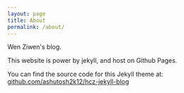 ```yaml
---
layout: page
title: About
permalink: /about/
---
```


Wen Ziwen's blog.

This website is power by jekyll, and host on Github Pages. 

You can find the source code for this Jekyll theme at: [github.com/ashutosh2k12/hcz-jekyll-blog](https://github.com/ashutosh2k12/hcz-jekyll-blog)